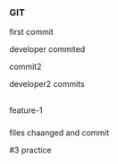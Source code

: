### GIT 
first commit

developer commited

commit2

developer2 commits

##
feature-1

###
files chaanged and commit

#3
practice